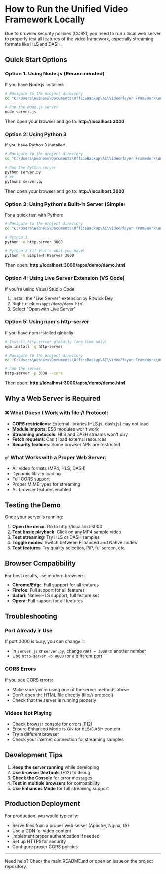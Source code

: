 # How to Run the Unified Video Framework Locally

Due to browser security policies (CORS), you need to run a local web server to properly test all features of the video framework, especially streaming formats like HLS and DASH.

## Quick Start Options

### Option 1: Using Node.js (Recommended)

If you have Node.js installed:

```bash
# Navigate to the project directory
cd "C:\Users\Webnexs\Documents\OfficeBackup\AI\VideoPlayer FrameWork\unified-video-framework"

# Run the Node.js server
node server.js
```

Then open your browser and go to: **http://localhost:3000**

### Option 2: Using Python 3

If you have Python 3 installed:

```bash
# Navigate to the project directory
cd "C:\Users\Webnexs\Documents\OfficeBackup\AI\VideoPlayer FrameWork\unified-video-framework"

# Run the Python server
python server.py
# or
python3 server.py
```

Then open your browser and go to: **http://localhost:3000**

### Option 3: Using Python's Built-in Server (Simple)

For a quick test with Python:

```bash
# Navigate to the project directory
cd "C:\Users\Webnexs\Documents\OfficeBackup\AI\VideoPlayer FrameWork\unified-video-framework"

# Python 3
python -m http.server 3000

# Python 2 (if that's what you have)
python -m SimpleHTTPServer 3000
```

Then open: **http://localhost:3000/apps/demo/demo.html**

### Option 4: Using Live Server Extension (VS Code)

If you're using Visual Studio Code:

1. Install the "Live Server" extension by Ritwick Dey
2. Right-click on `apps/demo/demo.html`
3. Select "Open with Live Server"

### Option 5: Using npm's http-server

If you have npm installed globally:

```bash
# Install http-server globally (one time only)
npm install -g http-server

# Navigate to the project directory
cd "C:\Users\Webnexs\Documents\OfficeBackup\AI\VideoPlayer FrameWork\unified-video-framework"

# Run the server
http-server -p 3000 --cors
```

Then open: **http://localhost:3000/apps/demo/demo.html**

## Why a Web Server is Required

### ❌ What Doesn't Work with file:// Protocol:
- **CORS restrictions**: External libraries (HLS.js, dash.js) may not load
- **Module imports**: ES6 modules won't work
- **Streaming protocols**: HLS and DASH streams won't play
- **Fetch requests**: Can't load external resources
- **Security features**: Some browser APIs are restricted

### ✅ What Works with a Proper Web Server:
- All video formats (MP4, HLS, DASH)
- Dynamic library loading
- Full CORS support
- Proper MIME types for streaming
- All browser features enabled

## Testing the Demo

Once your server is running:

1. **Open the demo**: Go to http://localhost:3000
2. **Test basic playback**: Click on any MP4 sample video
3. **Test streaming**: Try HLS or DASH samples
4. **Toggle modes**: Switch between Enhanced and Native modes
5. **Test features**: Try quality selection, PiP, fullscreen, etc.

## Browser Compatibility

For best results, use modern browsers:
- **Chrome/Edge**: Full support for all features
- **Firefox**: Full support for all features
- **Safari**: Native HLS support, full feature set
- **Opera**: Full support for all features

## Troubleshooting

### Port Already in Use
If port 3000 is busy, you can change it:
- In `server.js` or `server.py`, change `PORT = 3000` to another number
- Use `http-server -p 8080` for a different port

### CORS Errors
If you see CORS errors:
- Make sure you're using one of the server methods above
- Don't open the HTML file directly (file:// protocol)
- Check that the server is running properly

### Videos Not Playing
- Check browser console for errors (F12)
- Ensure Enhanced Mode is ON for HLS/DASH content
- Try a different browser
- Check your internet connection for streaming samples

## Development Tips

1. **Keep the server running** while developing
2. **Use browser DevTools** (F12) to debug
3. **Check the Console** for error messages
4. **Test in multiple browsers** for compatibility
5. **Use Enhanced Mode** for full streaming support

## Production Deployment

For production, you would typically:
- Serve files from a proper web server (Apache, Nginx, IIS)
- Use a CDN for video content
- Implement proper authentication if needed
- Set up HTTPS for security
- Configure proper CORS policies

---

Need help? Check the main README.md or open an issue on the project repository.
